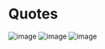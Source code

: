 # Quotes

![image](https://github.com/Devika0713/Quotes/assets/84021890/3a8dc599-2e28-42a9-92b5-955519483787)
![image](https://github.com/Devika0713/Quotes/assets/84021890/9e3afb89-7772-4ff7-9828-31898c5cf468)
![image](https://github.com/Devika0713/Quotes/assets/84021890/d5978a85-e973-4a73-861c-e1e41f3b76fd)

